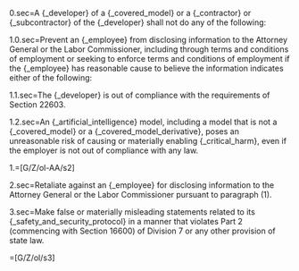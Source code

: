 0.sec=A {_developer} of a {_covered_model} or a {_contractor} or {_subcontractor} of the {_developer} shall not do any of the following:

1.0.sec=Prevent an {_employee} from disclosing information to the Attorney General or the Labor Commissioner, including through terms and conditions of employment or seeking to enforce terms and conditions of employment if the {_employee} has reasonable cause to believe the information indicates either of the following:

1.1.sec=The {_developer} is out of compliance with the requirements of Section 22603.

1.2.sec=An {_artificial_intelligence} model, including a model that is not a {_covered_model} or a {_covered_model_derivative}, poses an unreasonable risk of causing or materially enabling {_critical_harm}, even if the employer is not out of compliance with any law.

1.=[G/Z/ol-AA/s2]

2.sec=Retaliate against an {_employee} for disclosing information to the Attorney General or the Labor Commissioner pursuant to paragraph (1).

3.sec=Make false or materially misleading statements related to its {_safety_and_security_protocol} in a manner that violates Part 2 (commencing with Section 16600) of Division 7 or any other provision of state law.

=[G/Z/ol/s3]
